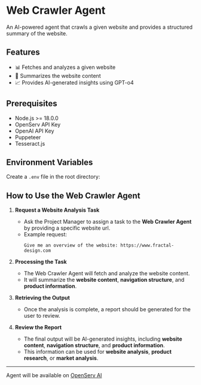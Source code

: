 # Web Crawler Agent

An AI-powered agent that crawls a given website and provides a structured summary of the website.

## Features

- 📊 Fetches and analyzes a given website
- 💱 Summarizes the website content
- 📈 Provides AI-generated insights using GPT-o4

## Prerequisites

- Node.js >= 18.0.0
- OpenServ API Key
- OpenAI API Key
- Puppeteer
- Tesseract.js

## Environment Variables

Create a `.env` file in the root directory:



## How to Use the Web Crawler Agent

1. **Request a Website Analysis Task**  
   - Ask the Project Manager to assign a task to the **Web Crawler Agent** by providing a specific website url.  
   - Example request:  
     ```
     Give me an overview of the website: https://www.fractal-design.com
     ```

2. **Processing the Task**  
   - The Web Crawler Agent will fetch and analyze the website content.  
   - It will summarize the **website content**, **navigation structure**, and **product information**.  

3. **Retrieving the Output**  
   - Once the analysis is complete, a report should be generated for the user to review.

4. **Review the Report**  
   - The final output will be AI-generated insights, including **website content**, **navigation structure**, and **product information**.  
   - This information can be used for **website analysis**, **product research**, or **market analysis**.

---



Agent will be available on [OpenServ AI](https://openserv.ai/)